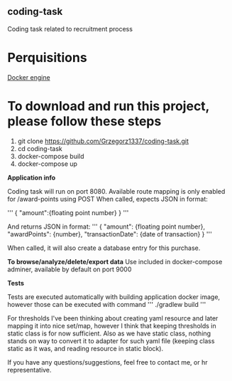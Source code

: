 ## coding-task
Coding task related to recruitment process

# Perquisitions
[Docker engine](https://www.docker.com/products/docker-desktop/)

# To download and run this project, please follow these steps

1. git clone https://github.com/Grzegorz1337/coding-task.git
2. cd coding-task
3. docker-compose build
4. docker-compose up

**Application info**

Coding task will run on port 8080. Available route mapping is only enabled for /award-points using POST
When called, expects JSON in format:

'''
{
    "amount":{floating point number}
}
'''

And returns JSON in format:
'''
{
    "amount": {floating point number}, 
    "awardPoints": {number},
    "transactionDate": {date of transaction}
}
'''

When called, it will also create a database entry for this purchase.

**To browse/analyze/delete/export data**
Use included in docker-compose adminer, available by default on port 9000

**Tests**

Tests are executed automatically with building application docker image, however those can be executed
with command
'''
./gradlew build
'''


For thresholds I've been thinking about creating yaml resource and later mapping it into
nice set/map, however I think that keeping thresholds in static class is for now sufficient.
Also as we have static class, nothing stands on way to convert it to adapter for such yaml
file (keeping class static as it was, and reading resource in static block).

If you have any questions/suggestions, feel free to contact me, or hr representative.